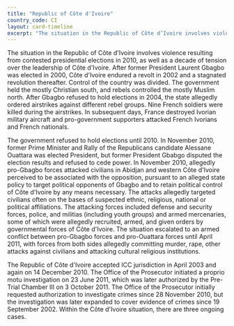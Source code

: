 ```yaml
---
title: "Republic of Côte d'Ivoire"
country_code: CI
layout: card-timeline
excerpt: "The situation in the Republic of Côte d’Ivoire involves violence resulting from contested presidential elections in 2010, as well as a decade of tension over the leadership of Côte d’Ivoire."
---
```

The situation in the Republic of Côte d'Ivoire involves violence resulting from contested presidential elections in 2010, as well as a decade of tension over the leadership of Côte d'Ivoire. After former President Laurent Gbagbo was elected in 2000, Côte d'Ivoire endured a revolt in 2002 and a stagnated revolution thereafter. Control of the country was divided. The government held the mostly Christian south, and rebels controlled the mostly Muslim north. After Gbagbo refused to hold elections in 2004, the state allegedly ordered airstrikes against different rebel groups. Nine French soldiers were killed during the airstrikes.  In subsequent days, France destroyed Ivorian military aircraft and pro-government supporters attacked French Ivorians and French nationals.

The government refused to hold elections until 2010. In November 2010, former Prime Minister and Rally of the Republicans candidate Alessane Ouattara was elected President, but former President Gbabgo disputed the election results and refused to cede power. In November 2010, allegedly pro-Gbagbo forces attacked civilians in Abidjan and western Côte d'Ivoire perceived to be associated with the opposition, pursuant to an alleged state policy to target political opponents of Gbagbo and to retain political control of Côte d'Ivoire by any means necessary. The attacks allegedly targeted civilians often on the bases of suspected ethnic, religious, national or political affiliations. The attacking forces included defense and security forces, police, and militias (including youth groups) and armed mercenaries, some of which were allegedly recruited, armed, and given orders by governmental forces of Côte d'Ivoire. The situation escalated to an armed conflict between pro-Gbagbo forces and pro-Ouattara forces until April 2011, with forces from both sides allegedly committing murder, rape, other attacks against civilians and attacking cultural religious institutions.

The Republic of Côte d'Ivoire accepted ICC jurisdiction in April 2003 and again on 14 December 2010. The Office of the Prosecutor initiated a proprio motu investigation on 23 June 2011, which was later authorized by the Pre-Trial Chamber III on 3 October 2011. The Office of the Prosecutor initially requested authorization to investigate crimes since 28 November 2010, but the investigation was later expanded to cover evidence of crimes since 19 September 2002. Within the Côte d'Ivoire situation, there are three ongoing cases.